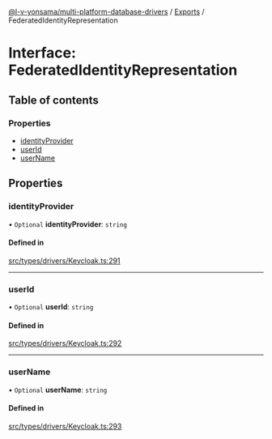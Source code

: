 [@l-v-yonsama/multi-platform-database-drivers](../README.md) / [Exports](../modules.md) / FederatedIdentityRepresentation

# Interface: FederatedIdentityRepresentation

## Table of contents

### Properties

- [identityProvider](FederatedIdentityRepresentation.md#identityprovider)
- [userId](FederatedIdentityRepresentation.md#userid)
- [userName](FederatedIdentityRepresentation.md#username)

## Properties

### identityProvider

• `Optional` **identityProvider**: `string`

#### Defined in

[src/types/drivers/Keycloak.ts:291](https://github.com/l-v-yonsama/db-drivers/blob/f899a8e32aca04c98bc9f10ff04bd60087cc3e32/src/types/drivers/Keycloak.ts#L291)

___

### userId

• `Optional` **userId**: `string`

#### Defined in

[src/types/drivers/Keycloak.ts:292](https://github.com/l-v-yonsama/db-drivers/blob/f899a8e32aca04c98bc9f10ff04bd60087cc3e32/src/types/drivers/Keycloak.ts#L292)

___

### userName

• `Optional` **userName**: `string`

#### Defined in

[src/types/drivers/Keycloak.ts:293](https://github.com/l-v-yonsama/db-drivers/blob/f899a8e32aca04c98bc9f10ff04bd60087cc3e32/src/types/drivers/Keycloak.ts#L293)
